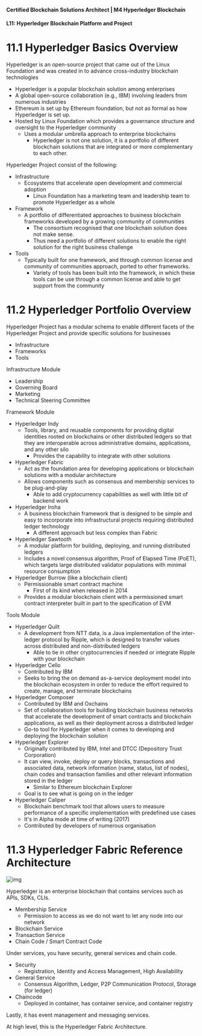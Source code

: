 #### Certified Blockchain Solutions Architect | M4 Hyperledger Blockchain
#### L11: Hyperledger Blockchain Platform and Project 

# 11.1 Hyperledger Basics Overview

Hyperledger is an open-source project that came out of the Linux Foundation and was created in to advance cross-industry blockchain technologies 
- Hyperledger is a popular blockchain solution among enterprises 
- A global open-source collaboration (e.g., IBM) involving leaders from numerous industries 
- Ethereum is set up by Ethereum foundation, but not as formal as how Hyperledger is set up. 
- Hosted by Linux Foundation which provides a governance structure and oversight to the Hyperledger community 
  - Uses a modular umbrella approach to enterprise blockchains 
    - Hyperledger is not one solution, it is a portfolio of different blockchain solutions that are integrated or more complementary to each other. 
 
Hyperledger Project consist of the following: 
- Infrastructure 
  - Ecosystems that accelerate open development and commercial adoption 
    - Linux Foundation has a marketing team and leadership team to promote Hyperledger as a whole 
- Framework 
  - A portfolio of differentiated approaches to business blockchain frameworks developed by a growing community of communities 
    - The consortium recognised that one blockchain solution does not make sense. 
    - Thus need a portfolio of different solutions to enable the right solution for the right business challenge 
- Tools 
  - Typically built for one framework, and through common license and community of communities approach, ported to other frameworks. 
    - Variety of tools has been built into the framework, in which these tools can be use through a common license and able to get support from the community 

# 11.2 Hyperledger Portfolio Overview 

Hyperledger Project has a modular schema to enable different facets of the Hyperledger Project and provide specific solutions for businesses 
- Infrastructure 
- Frameworks 
- Tools 
 
Infrastructure Module 
- Leadership 
- Governing Board 
- Marketing 
- Technical Steering Committee 
 
Framework Module 
- Hyperledger Indy 
  - Tools, library, and reusable components for providing digital identities rooted on blockchains or other distributed ledgers so that they are interoperable across administrative domains, applications, and any other silo 
    - Provides the capability to integrate with other solutions 
- Hyperledger Fabric 
  - Act as the foundation area for developing applications or blockchain solutions with a modular architecture 
  - Allows components such as consensus and membership services to be plug-and-play 
    - Able to add cryptocurrency capabilities as well with little bit of backend work 
- Hyperledger Iroha 
  - A business blockchain framework that is designed to be simple and easy to incorporate into infrastructural projects requiring distributed ledger technology 
    - A different approach but less complex than Fabric 
- Hyperledger Sawtooth 
  - A modular platform for building, deploying, and running distributed ledgers 
  - Includes a novel consensus algorithm, Proof of Elapsed Time (PoET), which targets large distributed validator populations with minimal resource consumption 
- Hyperledger Burrow (like a blockchain client) 
  - Permissionable smart contract machine 
    - First of its kind when released in 2014 
  - Provides a modular blockchain client with a permissioned smart contract interpreter built in part to the specification of EVM 
 
Tools Module 
- Hyperledger Quilt 
  - A development from NTT data, is a Java implementation of the inter-ledger protocol by Ripple, which is designed to transfer values across distributed and non-distributed ledgers 
    - Able to tie in other cryptocurrencies if needed or integrate Ripple with your blockchain 
- Hyperledger Cello 
  - Contributed by IBM 
  - Seeks to bring the on demand as-a-service deployment model into the blockchain ecosystem in order to reduce the effort required to create, manage, and terminate blockchains 
- Hyperledger Composer 
  - Contributed by IBM and Oxchains 
  - Set of collaboration tools for building blockchain business networks that accelerate the development of smart contracts and blockchain applications, as well as their deployment across a distributed ledger 
  - Go-to tool for Hyperledger when it comes to developing and deploying the blockchain solution 
- Hyperledger Explorer 
  - Originally contributed by IBM, Intel and DTCC (Depository Trust Corporation) 
  - It can view, invoke, deploy or query blocks, transactions and associated data, network information (name, status, list of nodes), chain codes and transaction families and other relevant information stored in the ledger 
    - Similar to Ethereum blockchain Explorer 
  - Goal is to see what is going on in the ledger 
- Hyperledger Caliper 
  - Blockchain benchmark tool that allows users to measure performance of a specific implementation with predefined use cases 
  - It's in Alpha mode at time of writing (2017) 
  - Contributed by developers of numerous organisation 

# 11.3 Hyperledger Fabric Reference Architecture

![img](img/11.3_01.png)

Hyperledger is an enterprise blockchain that contains services such as APIs, SDKs, CLIs. 
- Membership Service 
  - Permission to access as we do not want to let any node into our network 
- Blockchain Service 
- Transaction Service 
- Chain Code / Smart Contract Code 

Under services, you have security, general services and chain code. 
- Security 
  - Registration, Identity and Access Management, High Availability 
- General Service 
  - Consensus Algorithm, Ledger, P2P Communication Protocol, Storage (for ledger) 
- Chaincode 
  - Deployed in container, has container service, and container registry 
 
Lastly, it has event management and messaging services. 
 
At high level, this is the Hyperledger Fabric Architecture.

